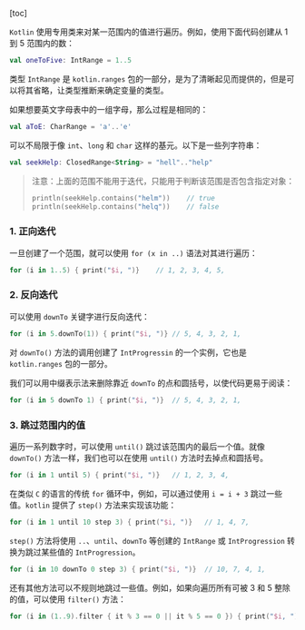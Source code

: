 [toc]

`Kotlin` 使用专用类来对某一范围内的值进行遍历。例如，使用下面代码创建从 1 到 5 范围内的数：

```kotlin
val oneToFive: IntRange = 1..5
```

类型 `IntRange` 是 `kotlin.ranges` 包的一部分，是为了清晰起见而提供的，但是可以将其省略，让类型推断来确定变量的类型。

如果想要英文字母表中的一组字母，那么过程是相同的：

```kotlin
val aToE: CharRange = 'a'..'e'
```

可以不局限于像 `int`、`long` 和 `char` 这样的基元。以下是一些列字符串：

```kotlin
val seekHelp: ClosedRange<String> = "hell".."help"
```

> 注意：上面的范围不能用于迭代，只能用于判断该范围是否包含指定对象：
>
> ```kotlin
> println(seekHelp.contains("helm"))	// true
> println(seekHelp.contains("helq"))	// false
> ```

### 1. 正向迭代

一旦创建了一个范围，就可以使用 `for (x in ..)` 语法对其进行遍历：

```kotlin
for (i in 1..5) { print("$i, ")}	// 1, 2, 3, 4, 5,
```

### 2. 反向迭代

可以使用 `downTo` 关键字进行反向迭代：

```kotlin
for (i in 5.downTo(1)) { print("$i, ")}	// 5, 4, 3, 2, 1,
```

对 `downTo()` 方法的调用创建了 `IntProgressin` 的一个实例，它也是 `kotlin.ranges` 包的一部分。

我们可以用中缀表示法来删除靠近 `downTo` 的点和圆括号，以使代码更易于阅读：

```kotlin
for (i in 5 downTo 1) { print("$i, ")}	// 5, 4, 3, 2, 1,
```

### 3. 跳过范围内的值

遍历一系列数字时，可以使用 `until()` 跳过该范围内的最后一个值。就像 `downTo()` 方法一样，我们也可以在使用 `until()` 方法时去掉点和圆括号。

```kotlin
for (i in 1 until 5) { print("$i, ")}	// 1, 2, 3, 4,
```

在类似 `C` 的语言的传统 `for` 循环中，例如，可以通过使用 `i = i + 3` 跳过一些值。`kotlin` 提供了 `step()` 方法来实现该功能：

```kotlin
for (i in 1 until 10 step 3) { print("$i, ")}	// 1, 4, 7,
```

`step()` 方法将使用 `..`、`until`、`downTo` 等创建的 `IntRange` 或 `IntProgression` 转换为跳过某些值的 `IntProgression`。

```kotlin
for (i in 10 downTo 0 step 3) { print("$i, ")}	// 10, 7, 4, 1,
```

还有其他方法可以不规则地跳过一些值。例如，如果向遍历所有可被 3 和 5 整除的值，可以使用 `filter()` 方法：

```kotlin
for (i in (1..9).filter { it % 3 == 0 || it % 5 == 0 }) { print("$i, ")}	// 3, 5, 6, 9, 
```

